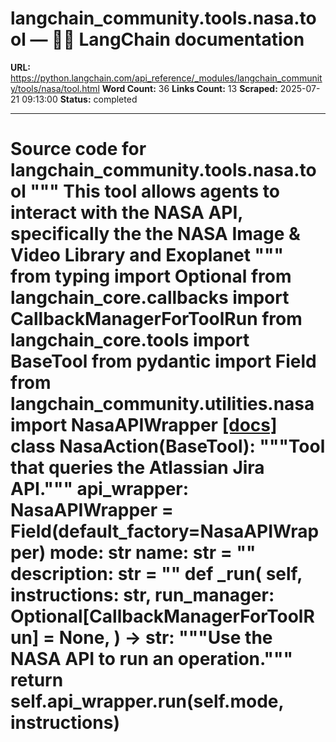 # langchain_community.tools.nasa.tool — 🦜🔗 LangChain  documentation

**URL:** https://python.langchain.com/api_reference/_modules/langchain_community/tools/nasa/tool.html
**Word Count:** 36
**Links Count:** 13
**Scraped:** 2025-07-21 09:13:00
**Status:** completed

---

# Source code for langchain\_community.tools.nasa.tool               """     This tool allows agents to interact with the NASA API, specifically     the the NASA Image & Video Library and Exoplanet     """          from typing import Optional          from langchain_core.callbacks import CallbackManagerForToolRun     from langchain_core.tools import BaseTool     from pydantic import Field          from langchain_community.utilities.nasa import NasaAPIWrapper                              [[docs]](https://python.langchain.com/api_reference/community/tools/langchain_community.tools.nasa.tool.NasaAction.html#langchain_community.tools.nasa.tool.NasaAction)     class NasaAction(BaseTool):         """Tool that queries the Atlassian Jira API."""              api_wrapper: NasaAPIWrapper = Field(default_factory=NasaAPIWrapper)         mode: str         name: str = ""         description: str = ""              def _run(             self,             instructions: str,             run_manager: Optional[CallbackManagerForToolRun] = None,         ) -> str:             """Use the NASA API to run an operation."""             return self.api_wrapper.run(self.mode, instructions)
